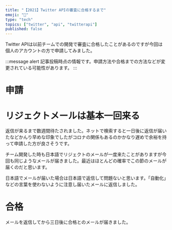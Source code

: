 ```yaml
---
title: "【2021】Twitter APIの審査に合格するまで"
emoji: "🙆"
type: "tech"
topics: ["twitter", "api", "twitterapi"]
published: false
---
```


Twitter APIは以前チームでの開発で審査に合格したことがあるのですが今回は個人のアカウントの方で申請してみました。

:::message alert
記事投稿時点の情報です。申請方法や合格までの方法などが変更されている可能性があります。
:::

# 申請



# リジェクトメールは基本一回来る

返信が来るまで数週間待たされました。ネットで検索すると一日後に返信が届いたなどかんり早めな印象でしたがコロナの関係もあるのかかなり遅めで余裕を持って申請した方が良さそうです。

チーム開発した時も日本語でリジェクトのメールが一度来たことがありますが今回も同じようなメールが届きました。最近はほとんどの確率でこの節のメールが届くのだと思います。

日本語でメールが届いた場合は日本語で返信して問題ないと思います。「自動化」などの言葉を使わないように注意し届いたメールに返信しました。

# 合格

メールを返信してから三日後に合格とのメールが届きました。